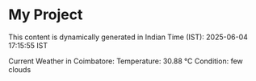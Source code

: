 # My Project

This content is dynamically generated in Indian Time (IST): 2025-06-04 17:15:55 IST


Current Weather in Coimbatore:
Temperature: 30.88 °C
Condition: few clouds
